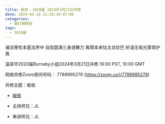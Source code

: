 ```yaml
---
title: 皈依 -2020届 2024年3月21日共修
date: 2024-03-18 21:26:34-07:00
categories:
  - 慧灯禅修班
tags:
  - 2020届
---
```

诸法等性本基法界中 自现圆满三身游舞力
离障本来怙主龙钦巴 祈请无垢光尊常护我

温哥华2020届Burnaby小组2024年3月21日共修
19:00 PST, 10:00 GMT

网络共修Zoom房间号码： 7789995278 (<https://zoom.us/j/7789995278>)

共修主题：皈依
* [皈依](https://fohuifayu.com/index.php/huideng-zhiguang/huideng-chanxiu/di-si-ce/9197-a00027)


* 主持师兄：JL
* 串讲师兄：JL
